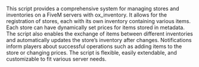 This script provides a comprehensive system for managing stores and inventories on a FiveM servers with ox_inventory. It allows for the registration of stores, each with its own inventory containing various items. Each store can have dynamically set prices for items stored in metadata. The script also enables the exchange of items between different inventories and automatically updates the store’s inventory after changes. Notifications inform players about successful operations such as adding items to the store or changing prices. The script is flexible, easily extendable, and customizable to fit various server needs.
